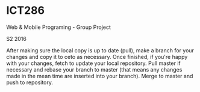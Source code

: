 # ICT286
Web &amp; Mobile Programing - Group Project

S2 2016

After making sure the local copy is up to date (pull), make a branch for your changes and copy it to ceto as necessary.
Once finished, if you're happy with your changes, fetch to update your local repository. Pull master if necessary and rebase your branch to master (that means any changes made in the mean time are inserted into your branch). Merge to master and push to repository.

